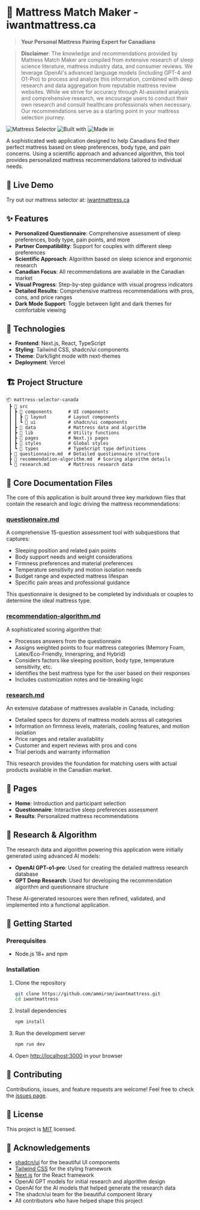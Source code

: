 # 🛌 Mattress Match Maker - iwantmattress.ca

> **Your Personal Mattress Pairing Expert for Canadians**

> **Disclaimer**: The knowledge and recommendations provided by Mattress Match Maker are compiled from extensive research of sleep science literature, mattress industry data, and consumer reviews. We leverage OpenAI's advanced language models (including GPT-4 and O1-Pro) to process and analyze this information, combined with deep research and data aggregation from reputable mattress review websites. While we strive for accuracy through AI-assisted analysis and comprehensive research, we encourage users to conduct their own research and consult healthcare professionals when necessary. Our recommendations serve as a starting point in your mattress selection journey.


![Mattress Selector](https://img.shields.io/badge/Status-Active-brightgreen)
![Built with](https://img.shields.io/badge/Built%20with-Next.js-blue)
![Made in](https://img.shields.io/badge/Made%20in-Canada-red)

A sophisticated web application designed to help Canadians find their perfect mattress based on sleep preferences, body type, and pain concerns. Using a scientific approach and advanced algorithm, this tool provides personalized mattress recommendations tailored to individual needs.

## 🔗 Live Demo

Try out our mattress selector at: [iwantmattress.ca](https://iwantmattress.ca)

## ✨ Features

- **Personalized Questionnaire**: Comprehensive assessment of sleep preferences, body type, pain points, and more
- **Partner Compatibility**: Support for couples with different sleep preferences
- **Scientific Approach**: Algorithm based on sleep science and ergonomic research
- **Canadian Focus**: All recommendations are available in the Canadian market
- **Visual Progress**: Step-by-step guidance with visual progress indicators
- **Detailed Results**: Comprehensive mattress recommendations with pros, cons, and price ranges
- **Dark Mode Support**: Toggle between light and dark themes for comfortable viewing

## 🚀 Technologies

- **Frontend**: Next.js, React, TypeScript
- **Styling**: Tailwind CSS, shadcn/ui components
- **Theme**: Dark/light mode with next-themes
- **Deployment**: Vercel

## 🏗️ Project Structure

```
📦 mattress-selector-canada
 ┣ 📂 src
 ┃ ┣ 📂 components      # UI components
 ┃ ┃ ┣ 📂 layout        # Layout components
 ┃ ┃ ┗ 📂 ui            # shadcn/ui components
 ┃ ┣ 📂 data            # Mattress data and algorithm
 ┃ ┣ 📂 lib             # Utility functions
 ┃ ┣ 📂 pages           # Next.js pages
 ┃ ┣ 📂 styles          # Global styles
 ┃ ┗ 📂 types           # TypeScript type definitions
 ┣ 📜 questionnaire.md  # Detailed questionnaire structure
 ┣ 📜 recommendation-algorithm.md  # Scoring algorithm details
 ┗ 📜 research.md       # Mattress research data
```

## 📑 Core Documentation Files

The core of this application is built around three key markdown files that contain the research and logic driving the mattress recommendations:

### [questionnaire.md](./questionnaire.md)
A comprehensive 15-question assessment tool with subquestions that captures:
- Sleeping position and related pain points
- Body support needs and weight considerations
- Firmness preferences and material preferences
- Temperature sensitivity and motion isolation needs
- Budget range and expected mattress lifespan
- Specific pain areas and professional guidance

This questionnaire is designed to be completed by individuals or couples to determine the ideal mattress type.

### [recommendation-algorithm.md](./recommendation-algorithm.md)
A sophisticated scoring algorithm that:
- Processes answers from the questionnaire
- Assigns weighted points to four mattress categories (Memory Foam, Latex/Eco-Friendly, Innerspring, and Hybrid)
- Considers factors like sleeping position, body type, temperature sensitivity, etc.
- Identifies the best mattress type for the user based on their responses
- Includes customization notes and tie-breaking logic

### [research.md](./research.md)
An extensive database of mattresses available in Canada, including:
- Detailed specs for dozens of mattress models across all categories
- Information on firmness levels, materials, cooling features, and motion isolation
- Price ranges and retailer availability
- Customer and expert reviews with pros and cons
- Trial periods and warranty information

This research provides the foundation for matching users with actual products available in the Canadian market.

## 📱 Pages

- **Home**: Introduction and participant selection
- **Questionnaire**: Interactive sleep preferences assessment
- **Results**: Personalized mattress recommendations

## 🧠 Research & Algorithm

The research data and algorithm powering this application were initially generated using advanced AI models:

- **OpenAI GPT-o1-pro**: Used for creating the detailed mattress research database
- **GPT Deep Research**: Used for developing the recommendation algorithm and questionnaire structure

These AI-generated resources were then refined, validated, and implemented into a functional application.

## 🔧 Getting Started

### Prerequisites

- Node.js 18+ and npm

### Installation

1. Clone the repository
   ```bash
   git clone https://github.com/ammirsm/iwantmattress.git
   cd iwantmattress
   ```

2. Install dependencies
   ```bash
   npm install
   ```

3. Run the development server
   ```bash
   npm run dev
   ```

4. Open [http://localhost:3000](http://localhost:3000) in your browser

## 🤝 Contributing

Contributions, issues, and feature requests are welcome! Feel free to check the [issues page](https://github.com/ammirsm/iwantmattress/issues).

## 📄 License

This project is [MIT](https://opensource.org/licenses/MIT) licensed.

## 🙏 Acknowledgements

- [shadcn/ui](https://ui.shadcn.com/) for the beautiful UI components
- [Tailwind CSS](https://tailwindcss.com/) for the styling framework
- [Next.js](https://nextjs.org/) for the React framework
- OpenAI GPT models for initial research and algorithm design
- OpenAI for the AI models that helped generate the research data
- The shadcn/ui team for the beautiful component library
- All contributors who have helped shape this project 